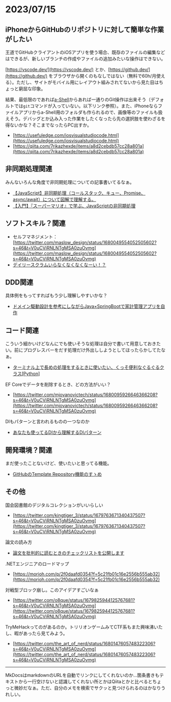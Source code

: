 # 2023/07/15

## iPhoneからGitHubのリポジトリに対して簡単な作業がしたい
王道でGitHubクライアントのiOSアプリを使う場合、既存のファイルの編集などはできるが、新しいブランチの作成やファイルの追加みたいな操作はできない。

[https://vscode.dev/](https://vscode.dev/) とか、[https://github.dev/](https://github.dev/) をブラウザから開くのもなしではない（無料で60h/月使える）。ただし、サイトがモバイル用にレイアウト組みされてないから見た目はちょっと窮屈な印象。

結果、最低限のであれば[a-Shell](https://apps.apple.com/jp/app/a-shell/id1473805438)からあれば一通りのGit操作は出来そう（デフォルトでは`git`コマンドが入っていない。以下リンク参照）。また、iPhoneならファイルアプリからa-Shell用のフォルダも作られるので、画像等のファイルも扱えそう。デバッグとか込み入った作業をしたくなったら先の選択肢を使わざるを得ないかな？そこまでなったらPC出すか。

- [https://usefuledge.com/iosvisualstudiocode.html](https://usefuledge.com/iosvisualstudiocode.html)
- [https://qiita.com/7rikazhexde/items/a8d2cebdb57cc28a801a](https://qiita.com/7rikazhexde/items/a8d2cebdb57cc28a801a)

## 非同期処理関連
みんないろんな角度で非同期処理についての記事書いてるなぁ。

- [【JavaScript】非同期処理（コールスタック、キュー、Promise、async/await）について図解で理解する。](https://qiita.com/sho_U/items/f07a4f3e7760a9729f10?utm_content=buffer48868&utm_medium=social&utm_source=twitter.com&utm_campaign=buffer)
- [【入門】『スーパーマリオ』で学ぶ、JavaScriptの非同期処理](https://zenn.dev/nameless_sn/articles/javascript_async_tutorial)

## ソフトスキル？関連

- セルフマネジメント：[https://twitter.com/maslow_design/status/1680049554052505602?s=46&t=V0uCViRNLNTgMSA0zuOvmg](https://twitter.com/maslow_design/status/1680049554052505602?s=46&t=V0uCViRNLNTgMSA0zuOvmg)
- [デイリースクラムいらなくなくなくなーい！？](https://speakerdeck.com/kitamu_mu/scrumfestmikawa2022-dailyscrum)

## DDD関連

具体例をもってすればもう少し理解しやすいかな？
- [ドメイン駆動設計を参考にしながらJava×SpringBootで家計管理アプリを自作](https://qiita.com/wtbyt298/items/b612c8cdc8cfff59174e?utm_content=buffer6514d&utm_medium=social&utm_source=twitter.com&utm_campaign=buffer)

## コード関連

こういう細かいけどなんにでも使いそうな処理は自分で書いて用意しておきたい。前にプログレスバーをだす処理だけ外出ししようとしてほったらかしてたなぁ。
- [ターミナル上で長めの処理をするときに使いたい、くっそ便利なぐるぐるクラス[Python]](https://qiita.com/player_ppp/items/b77e274860b25e75d749)


EF Coreでデータを削除するとき、どの方法がいい？

- [https://twitter.com/mjovanovictech/status/1680095926646366208?s=46&t=V0uCViRNLNTgMSA0zuOvmg](https://twitter.com/mjovanovictech/status/1680095926646366208?s=46&t=V0uCViRNLNTgMSA0zuOvmg)

DIもパターンと言われるものの一つなのか

- [あなたも使ってるDIから理解するDIパターン](https://qiita.com/Nuits/items/3a05f55eac1407150ced)

## 開発環境？関連

まだ使ったことないけど、使いたいと思ってる機能。

- [GitHubのTemplate Repository機能のすゝめ](https://qiita.com/ryo2132/items/08f0561804c798012146)

## その他
国会図書館のデジタルコレクションがいいらしい

- [https://twitter.com/kingtiger_3/status/1679763671340437507?s=46&t=V0uCViRNLNTgMSA0zuOvmg](https://twitter.com/kingtiger_3/status/1679763671340437507?s=46&t=V0uCViRNLNTgMSA0zuOvmg)

論文の読み方

- [論文を批判的に読むときのチェックリストを公開します](https://www.krsk-phs.com/entry/criticalreading)

.NETエンジニアのロードマップ

- [https://morioh.com/p/2f0daafd0354?f=5c21fb01c16e2556b555ab32](https://morioh.com/p/2f0daafd0354?f=5c21fb01c16e2556b555ab32)

対戦型ブロック崩し。このアイデアすごいなぁ

- [https://twitter.com/o8que/status/1679825944125767681?s=46&t=V0uCViRNLNTgMSA0zuOvmg](https://twitter.com/o8que/status/1679825944125767681?s=46&t=V0uCViRNLNTgMSA0zuOvmg)

TryMeHackってのがあるのか。トリリオンゲームみてCTF系もまた興味沸いたし、暇があったら見てみよう。

- [https://twitter.com/the_art_of_nerd/status/1680147605748322306?s=46&t=V0uCViRNLNTgMSA0zuOvmg](https://twitter.com/the_art_of_nerd/status/1680147605748322306?s=46&t=V0uCViRNLNTgMSA0zuOvmg)


---
MkDocsはmarkdownのURLを自動でリンクにしてくれないのか...箇条書きもテキストから一行空けないと認識してくれない所とかはQiitaとかと比べるとちょっと微妙だなぁ。ただ、自分のメモを検索でサクッと見つけられるのはかなりうれしい。